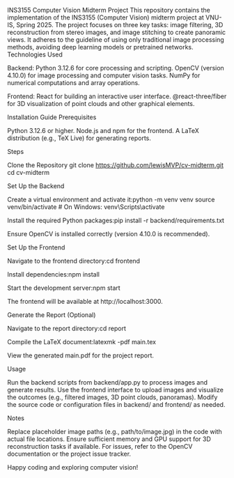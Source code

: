INS3155 Computer Vision Midterm Project
This repository contains the implementation of the INS3155 (Computer Vision) midterm project at VNU-IS, Spring 2025. The project focuses on three key tasks: image filtering, 3D reconstruction from stereo images, and image stitching to create panoramic views. It adheres to the guideline of using only traditional image processing methods, avoiding deep learning models or pretrained networks.
Technologies Used

Backend: 
Python 3.12.6 for core processing and scripting.
OpenCV (version 4.10.0) for image processing and computer vision tasks.
NumPy for numerical computations and array operations.


Frontend: 
React for building an interactive user interface.
@react-three/fiber for 3D visualization of point clouds and other graphical elements.



Installation Guide
Prerequisites

Python 3.12.6 or higher.
Node.js and npm for the frontend.
A LaTeX distribution (e.g., TeX Live) for generating reports.

Steps

Clone the Repository
git clone https://github.com/lewisMVP/cv-midterm.git
cd cv-midterm


Set Up the Backend

Create a virtual environment and activate it:python -m venv venv
source venv/bin/activate  # On Windows: venv\Scripts\activate


Install the required Python packages:pip install -r backend/requirements.txt


Ensure OpenCV is installed correctly (version 4.10.0 is recommended).


Set Up the Frontend

Navigate to the frontend directory:cd frontend


Install dependencies:npm install


Start the development server:npm start


The frontend will be available at http://localhost:3000.


Generate the Report (Optional)

Navigate to the report directory:cd report


Compile the LaTeX document:latexmk -pdf main.tex


View the generated main.pdf for the project report.



Usage

Run the backend scripts from backend/app.py to process images and generate results.
Use the frontend interface to upload images and visualize the outcomes (e.g., filtered images, 3D point clouds, panoramas).
Modify the source code or configuration files in backend/ and frontend/ as needed.

Notes

Replace placeholder image paths (e.g., path/to/image.jpg) in the code with actual file locations.
Ensure sufficient memory and GPU support for 3D reconstruction tasks if available.
For issues, refer to the OpenCV documentation or the project issue tracker.

Happy coding and exploring computer vision!
